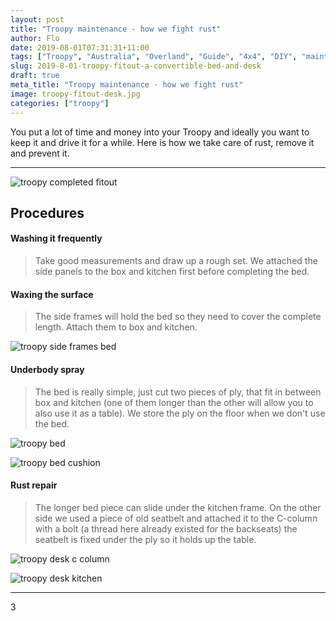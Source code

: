 ```yaml
---
layout: post
title: "Troopy maintenance - how we fight rust"
author: Flo
date: 2019-08-01T07:31:31+11:00
tags: ["Troopy", "Australia", "Overland", "Guide", "4x4", "DIY", "maintenance"]
slug: 2019-8-01-troopy-fitout-a-convertible-bed-and-desk
draft: true
meta_title: "Troopy maintenance - how we fight rust"
image: troopy-fitout-desk.jpg
categories: ["troopy"]
---
```


You put a lot of time and money into your Troopy and ideally you want to keep it and drive it for a while. Here is how we take care of rust, remove it and prevent it.<!-- end -->

---

![troopy completed fitout](./troopy-fitout-completed.jpg)

## Procedures

#### Washing it frequently

> Take good measurements and draw up a rough set.
> We attached the side panels to the box and kitchen first before completing the bed.

#### Waxing the surface

> The side frames will hold the bed so they need to cover the complete length.
> Attach them to box and kitchen.

![troopy side frames bed](./troopy-fitout-bed-sideframes.jpg)

#### Underbody spray

> The bed is really simple, just cut two pieces of ply, that fit in between box and kitchen (one of them longer than the other will allow you to also use it as a table).
> We store the ply on the floor when we don't use the bed.

![troopy bed](./troopy-fitout-bed.jpg)

![troopy bed cushion](./troopy-fitout-bed-cushion.jpg)

#### Rust repair

> The longer bed piece can slide under the kitchen frame.
> On the other side we used a piece of old seatbelt and attached it to the C-column with a bolt (a thread here already existed for the backseats)
> the seatbelt is fixed under the ply so it holds up the table.

![troopy desk c column](./troopy-fitout-desk-c-column.jpg)

![troopy desk kitchen](./troopy-fitout-desk-kitchen.jpg)

---
3
